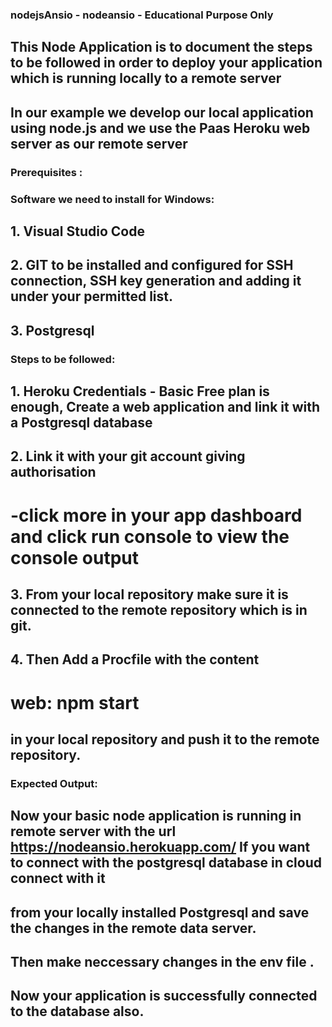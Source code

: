 ### nodejsAnsio   - nodeansio - Educational Purpose Only
##  This Node Application is to document the steps to be followed in order to deploy your application which is running locally to a remote server
##  In our example we develop our local application using node.js and we use the Paas Heroku web server as our remote server
###  Prerequisites :

###  Software we need to install for Windows:
##     1. Visual Studio Code
##     2. GIT to be installed and configured for SSH connection, SSH key generation and adding it under your permitted list.
##     3. Postgresql


###   Steps to be followed:
##     1. Heroku Credentials - Basic Free plan is enough, Create a web application and link it with a Postgresql database 
##     2. Link it with your git account giving authorisation 
#           -click more in your app dashboard and click run console to view the console output
##     3. From your local repository make sure it is connected to the remote repository which is in git.
##     4. Then Add a Procfile with the content 
#                web: npm start
##        in your local repository and push it to the remote repository.

### Expected Output:
## Now your basic node application is running in remote server with the url https://nodeansio.herokuapp.com/ If you want to connect with the postgresql database in cloud connect with it 
## from your locally installed Postgresql and save the changes in the remote data server.
## Then make neccessary changes in the env file .
## Now your application is successfully connected to the database also.


